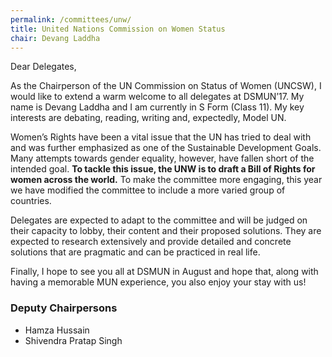 ```yaml
---
permalink: /committees/unw/
title: United Nations Commission on Women Status
chair: Devang Laddha
---
```


Dear Delegates,

As the Chairperson of the UN Commission on Status of Women (UNCSW), I would like to extend a warm welcome to all delegates at DSMUN’17. My name is Devang Laddha and I am currently in S Form (Class 11). My key interests are debating, reading, writing and, expectedly, Model UN.

Women’s Rights have been a vital issue that the UN has tried to deal with and was further emphasized as one of the Sustainable Development Goals. Many attempts towards gender equality, however, have fallen short of the intended goal. <b>To tackle this issue, the UNW is to draft a Bill of Rights for women across the world.</b> To make the committee more engaging, this year we have modified the committee to include a more varied group of countries.

Delegates are expected to adapt to the committee and will be judged on their capacity to lobby, their content and their proposed solutions. They are expected to research extensively and provide detailed and concrete solutions that are pragmatic and can be practiced in real life.

Finally, I hope to see you all at DSMUN in August and hope that, along with having a memorable MUN experience, you also enjoy your stay with us!

### Deputy Chairpersons


- Hamza Hussain
- Shivendra Pratap Singh
